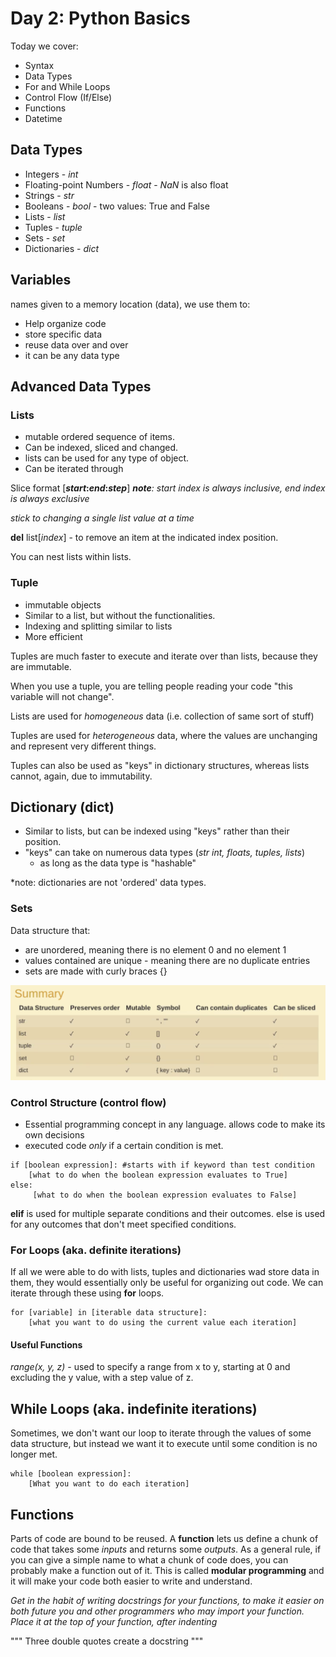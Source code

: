 # Day 2: Python Basics
Today we cover:
* Syntax
* Data Types
* For and While Loops
* Control Flow (If/Else)
* Functions
* Datetime

## Data Types
- Integers - *int*
- Floating-point Numbers - *float* - *NaN* is also float
- Strings - *str*
- Booleans - *bool* - two values: True and False
- Lists - *list*
- Tuples - *tuple*
- Sets - *set*
- Dictionaries - *dict*

## Variables
names given to a memory location (data), we use them to:
- Help organize code
- store specific data
- reuse data over and over
- it can be any data type

## Advanced Data Types
### Lists
- mutable ordered sequence of items.
- Can be indexed, sliced and changed.
- lists can be used for any type of object.
- Can be iterated through

Slice format [***start*:*end*:*step***]
***note**: start index is always inclusive, end index is always exclusive*

*stick to changing a single list value at a time*

**del** list[*index*] - to remove an item at the indicated index position.

You can nest lists within lists.

### Tuple
- immutable objects 
- Similar to a list, but without the functionalities.
- Indexing and splitting similar to lists
- More efficient

Tuples are much faster to execute and iterate over than lists, because they are immutable.

When you use a tuple, you are telling people reading your code "this variable will not change".

Lists are used for *homogeneous* data (i.e. collection of same sort of stuff)

Tuples are used for *heterogeneous* data, where the values are unchanging and represent very different things.

Tuples can also be used as "keys" in dictionary structures, whereas lists cannot, again, due to immutability.

## Dictionary (dict)
- Similar to lists, but can be indexed using "keys" rather than their position.
- "keys" can take on numerous data types (*str int, floats, tuples, lists*)
    * as long as the data type is "hashable"

*note: dictionaries are not 'ordered' data types.

### Sets
Data structure that:
- are unordered, meaning there is no element 0 and no element 1
- values contained are unique - meaning there are no duplicate entries
- sets are made with curly braces {}

![datatypechart](/Unit_1/Day_2/Day_2_Visual_Aids/data_type_chart.png)

### Control Structure (control flow)
- Essential programming concept in any language. allows code to make its own decisions
- executed code *only* if a certain condition is met.
``` 
if [boolean expression]: #starts with if keyword than test condition
    [what to do when the boolean expression evaluates to True]
else:
     [what to do when the boolean expression evaluates to False]

```

**elif** is used for multiple separate conditions and their outcomes. else is used for any outcomes that don't meet specified conditions.

### For Loops (aka. definite iterations)

If all we were able to do with lists, tuples and dictionaries wad store data in them, they would essentially only be useful for organizing out code. We can iterate through these using **for** loops.

```
for [variable] in [iterable data structure]:
    [what you want to do using the current value each iteration]
```

#### Useful Functions

*range(x, y, z)* - used to specify a range from x to y, starting at 0 and excluding the y value, with a step value of z.

## While Loops (aka. indefinite iterations)
Sometimes, we don't want our loop to iterate through the values of some data structure, but instead we want it to execute until some condition is no longer met.

```
while [boolean expression]: 
    [What you want to do each iteration] 
```

## Functions
Parts of code are bound to be reused. A **function** lets us define a chunk of code that takes some *inputs* and returns some *outputs*. As a general rule, if you can give a simple name to what a chunk of code does, you can probably make a function out of it. This is called **modular programming** and it will make your code both easier to write and understand.

*Get in the habit of writing docstrings for your functions, to make it easier on both future you and other programmers who may import your function. Place it at the top of your function, after indenting*

""" Three double quotes create a docstring """

